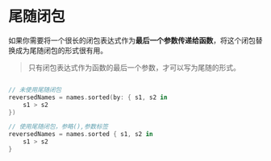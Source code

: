 # 尾随闭包

如果你需要将一个很长的闭包表达式作为**最后一个参数传递给函数**，将这个闭包替换成为尾随闭包的形式很有用。

> 只有闭包表达式作为函数的最后一个参数，才可以写为尾随的形式。

```swift

// 未使用尾随闭包
reversedNames = names.sorted(by: { s1, s2 in
    s1 > s2
})

// 使用尾随闭包，参略(),参数标签
reversedNames = names.sorted { s1, s2 in
    s1 > s2
}

```


